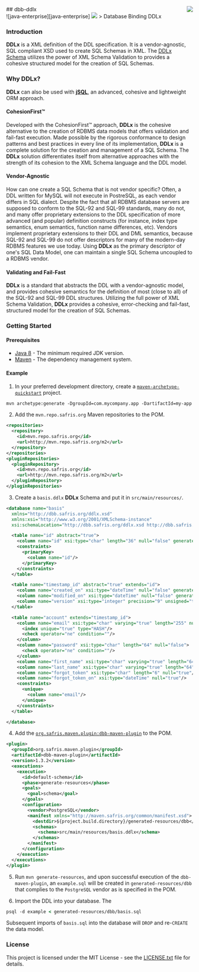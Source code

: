 <img src="https://www.cohesionfirst.org/logo.png" align="right" />
## dbb-ddlx<br>![java-enterprise][java-enterprise] <a href="https://www.cohesionfirst.org/"><img src="https://img.shields.io/badge/CohesionFirst%E2%84%A2--blue.svg"></a>
> Database Binding DDLx

### Introduction

**DDLx** is a XML definition of the DDL specification. It is a vendor-agnostic, SQL compliant XSD used to create SQL Schemas in XML. The [DDLx Schema][ddlx.xsd] utilizes the power of XML Schema Validation to provides a cohesive structured model for the creation of SQL Schemas.

### Why **DDLx**?

**DDLx** can also be used with [**jSQL**][jsql], an advanced, cohesive and lightweight ORM approach.

#### CohesionFirst™

Developed with the CohesionFirst™ approach, **DDLx** is the cohesive alternative to the creation of RDBMS data models that offers validation and fail-fast execution. Made possible by the rigorous conformance to design patterns and best practices in every line of its implementation, **DDLx** is a complete solution for the creation and management of a SQL Schema. The **DDLx** solution differentiates itself from alternative approaches with the strength of its cohesion to the XML Schema language and the DDL model.

#### Vendor-Agnostic

How can one create a SQL Schema that is not vendor specific? Often, a DDL written for MySQL will not execute in PostreSQL, as each vendor differs in SQL dialect. Despite the fact that all RDBMS database servers are supposed to conform to the SQL-92 and SQL-99 standards, many do not, and many offer proprietary extensions to the DDL specification of more advanced (and popular) definition constructs (for instance, index type semantics, enum semantics, function name differences, etc). Vendors implement proprietary extensions to their DDL and DML semantics, because SQL-92 and SQL-99 do not offer descriptors for many of the modern-day RDBMS features we use today. Using **DDLx** as the primary descriptor of one's SQL Data Model, one can maintain a single SQL Schema uncoupled to a RDBMS vendor.

#### Validating and Fail-Fast

**DDLx** is a standard that abstracts the DDL with a vendor-agnostic model, and provides cohesive semantics for the definition of most (close to all) of the SQL-92 and SQL-99 DDL structures. Utilizing the full power of XML Schema Validation, **DDLx** provides a cohesive, error-checking and fail-fast, structured model for the creation of SQL Schemas.

### Getting Started

#### Prerequisites

* [Java 8][jdk8-download] - The minimum required JDK version.
* [Maven][maven] - The dependency management system.

#### Example

1. In your preferred development directory, create a [`maven-archetype-quickstart`][maven-archetype-quickstart] project.

  ```tcsh
  mvn archetype:generate -DgroupId=com.mycompany.app -DartifactId=my-app -DarchetypeArtifactId=maven-archetype-quickstart -DinteractiveMode=false
  ```

2. Add the `mvn.repo.safris.org` Maven repositories to the POM.

  ```xml
  <repositories>
    <repository>
      <id>mvn.repo.safris.org</id>
      <url>http://mvn.repo.safris.org/m2</url>
    </repository>
  </repositories>
  <pluginRepositories>
    <pluginRepository>
      <id>mvn.repo.safris.org</id>
      <url>http://mvn.repo.safris.org/m2</url>
    </pluginRepository>
  </pluginRepositories>
  ```

3. Create a `basis.ddlx` **DDLx** Schema and put it in `src/main/resources/`.

  ```xml
  <database name="basis"
    xmlns="http://dbb.safris.org/ddlx.xsd"
    xmlns:xsi="http://www.w3.org/2001/XMLSchema-instance"
    xsi:schemaLocation="http://dbb.safris.org/ddlx.xsd http://dbb.safris.org/ddlx.xsd">

    <table name="id" abstract="true">
      <column name="id" xsi:type="char" length="36" null="false" generateOnInsert="UUID"/>
      <constraints>
        <primaryKey>
          <column name="id"/>
        </primaryKey>
      </constraints>
    </table>

    <table name="timestamp_id" abstract="true" extends="id">
      <column name="created_on" xsi:type="dateTime" null="false" generateOnInsert="TIMESTAMP"/>
      <column name="modified_on" xsi:type="dateTime" null="false" generateOnInsert="TIMESTAMP" generateOnUpdate="TIMESTAMP"/>
      <column name="version" xsi:type="integer" precision="9" unsigned="true" default="0" null="false" checkOnUpdate="EQUALS" generateOnUpdate="INCREMENT"/>
    </table>

    <table name="account" extends="timestamp_id">
      <column name="email" xsi:type="char" varying="true" length="255" null="false">
        <index unique="true" type="HASH"/>
        <check operator="ne" condition=""/>
      </column>
      <column name="password" xsi:type="char" length="64" null="false">
        <check operator="ne" condition=""/>
      </column>
      <column name="first_name" xsi:type="char" varying="true" length="64" null="false"/>
      <column name="last_name" xsi:type="char" varying="true" length="64" null="false"/>
      <column name="forgot_token" xsi:type="char" length="6" null="true"/>
      <column name="forgot_token_on" xsi:type="dateTime" null="true"/>
      <constraints>
        <unique>
          <column name="email"/>
        </unique>
      </constraints>
    </table>

  </database>
  ```

4. Add the [`org.safris.maven.plugin:dbb-maven-plugin`][dbb-maven-plugin] to the POM.

  ```xml
  <plugin>
    <groupId>org.safris.maven.plugin</groupId>
    <artifactId>dbb-maven-plugin</artifactId>
    <version>1.3.2</version>
    <executions>
      <execution>
        <id>default-schema</id>
        <phase>generate-resources</phase>
        <goals>
          <goal>schema</goal>
        </goals>
        <configuration>
          <vendor>PostgreSQL</vendor>
          <manifest xmlns="http://maven.safris.org/common/manifest.xsd">
            <destdir>${project.build.directory}/generated-resources/dbb</destdir>
            <schemas>
              <schema>src/main/resources/basis.ddlx</schema>
            </schemas>
          </manifest>
        </configuration>
      </execution>
    </executions>
  </plugin>
  ```

5. Run `mvn generate-resources`, and upon successful execution of the `dbb-maven-plugin`, an `example.sql` will be created in `generated-resources/dbb` that complies to the `PostgreSQL` vendor as is specified in the POM.

6. Import the DDL into your database. The 

  ```tcsh
  psql -d example < generated-resources/dbb/basis.sql
  ```
  
  Subsequent imports of `basis.sql` into the database will `DROP` and re-`CREATE` the data model.

### License

This project is licensed under the MIT License - see the [LICENSE.txt](LICENSE.txt) file for details.

[dbb-maven-plugin]: https://github.com/SevaSafris/dbb-maven-plugin
[ddlx.xsd]: https://github.com/SevaSafris/dbb/blob/master/ddlx/src/main/resources/ddlx.xsd
[java-enterprise]: https://img.shields.io/badge/java-enterprise-blue.svg
[jdk8-download]: http://www.oracle.com/technetwork/java/javase/downloads/jdk8-downloads-2133151.html
[jsql]: https://github.com/SevaSafris/dbb/blob/master/jsql
[maven-archetype-quickstart]: http://maven.apache.org/archetypes/maven-archetype-quickstart/
[maven]: https://maven.apache.org/